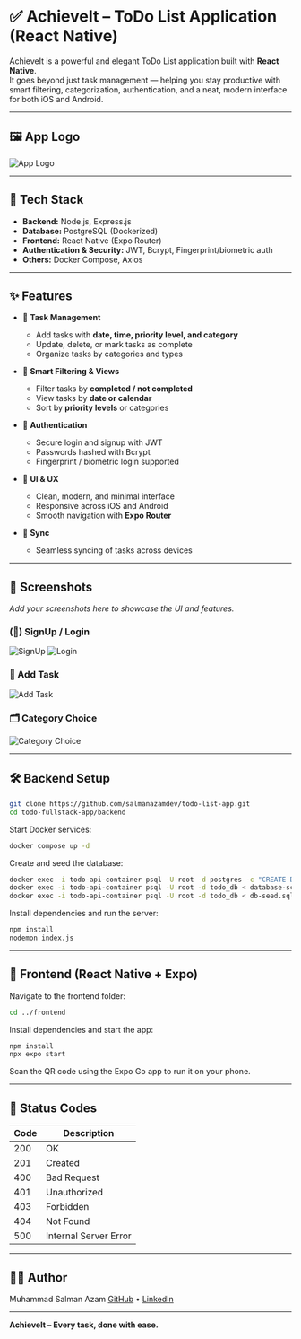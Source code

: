 # ✅ AchieveIt – ToDo List Application (React Native)

AchieveIt is a powerful and elegant ToDo List application built with **React Native**.  
It goes beyond just task management — helping you stay productive with smart filtering, categorization, authentication, and a neat, modern interface for both iOS and Android.

---

## 🖼️ App Logo

![App Logo](/frontend/assets/images/screenshots/applogo.png)

---

## 🚀 Tech Stack

- **Backend:** Node.js, Express.js  
- **Database:** PostgreSQL (Dockerized)  
- **Frontend:** React Native (Expo Router)  
- **Authentication & Security:** JWT, Bcrypt, Fingerprint/biometric auth  
- **Others:** Docker Compose, Axios  

---

## ✨ Features

- 📌 **Task Management**
  - Add tasks with **date, time, priority level, and category**
  - Update, delete, or mark tasks as complete
  - Organize tasks by categories and types

- 🔎 **Smart Filtering & Views**
  - Filter tasks by **completed / not completed**
  - View tasks by **date or calendar**
  - Sort by **priority levels** or categories

- 🔐 **Authentication**
  - Secure login and signup with JWT
  - Passwords hashed with Bcrypt
  - Fingerprint / biometric login supported

- 🎨 **UI & UX**
  - Clean, modern, and minimal interface
  - Responsive across iOS and Android
  - Smooth navigation with **Expo Router**

- 🔄 **Sync**
  - Seamless syncing of tasks across devices  

---

## 📸 Screenshots

_Add your screenshots here to showcase the UI and features._

### (🔑) SignUp / Login
![SignUp](/frontend/assets/images/screenshots/seven.jpeg)
![Login](/frontend/assets/images/screenshots/eight.jpeg)

### 📝 Add Task
![Add Task](/frontend/assets/images/screenshots/six.jpeg)

### 🗂️ Category Choice
![Category Choice](/frontend/assets/images/screenshots/four.jpeg)

---

## 🛠️ Backend Setup

```sh
git clone https://github.com/salmanazamdev/todo-list-app.git
cd todo-fullstack-app/backend
````

Start Docker services:

```sh
docker compose up -d
```

Create and seed the database:

```sh
docker exec -i todo-api-container psql -U root -d postgres -c "CREATE DATABASE todo_db;"
docker exec -i todo-api-container psql -U root -d todo_db < database-schema.sql
docker exec -i todo-api-container psql -U root -d todo_db < db-seed.sql
```

Install dependencies and run the server:

```sh
npm install
nodemon index.js
```

---

## 📱 Frontend (React Native + Expo)

Navigate to the frontend folder:

```sh
cd ../frontend
```

Install dependencies and start the app:

```sh
npm install
npx expo start
```

Scan the QR code using the Expo Go app to run it on your phone.

---

## 🔐 Status Codes

| Code | Description           |
| ---- | --------------------- |
| 200  | OK                    |
| 201  | Created               |
| 400  | Bad Request           |
| 401  | Unauthorized          |
| 403  | Forbidden             |
| 404  | Not Found             |
| 500  | Internal Server Error |

---

## 👨‍💻 Author

Muhammad Salman Azam
[GitHub](https://github.com/salmanazamdev) • [LinkedIn](https://linkedin.com/in/salmanazamdev)

---

**AchieveIt – Every task, done with ease.**
